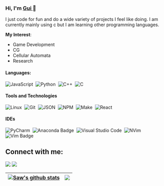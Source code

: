 ### Hi, I'm [Gui ](https://github.com/Saw8888) 👋

I just code for fun and do a wide variety of projects I feel like doing. I am currently mainly using c but I am learning other programming languages. 

**My Interest**:
- Game Development
- CG
- Cellular Automata
- Research

#### Languages:

![JavaScript](https://shields.io/badge/JavaScript-F7DF1E?logo=JavaScript&logoColor=000&style=flat-square)&nbsp;
![Python](https://img.shields.io/badge/Python-3776AB?style=for-the-badge&logo=python&logoColor=white)&nbsp;
![C++](https://img.shields.io/badge/C++-00599C?style=flat-square&logo=C%2B%2B&logoColor=white)&nbsp;
![C](https://img.shields.io/badge/C-00599C?style=for-the-badge&logo=c&logoColor=white)&nbsp;

#### Tools and Technologies

![Linux](https://img.shields.io/badge/Linux-FCC624?style=for-the-badge&logo=linux&logoColor=black)&nbsp;
![Git](https://img.shields.io/badge/GIT-E44C30?style=for-the-badge&logo=git&logoColor=white)&nbsp;
![JSON](https://img.shields.io/badge/JSON-000000?style=for-the-badge&logo=JSON&logoColor=white)&nbsp;
![NPM](https://img.shields.io/badge/NPM-FF0000?style=for-the-badge&logo=npm&logoColor=white)&nbsp;
![Make](https://img.shields.io/badge/make-FFA500?style=for-the-badge&logo=make&logoColor=white)&nbsp;
![React](https://shields.io/badge/react-black?logo=react&style=for-the-badge)&nbsp;

#### IDEs

![PyCharm](https://img.shields.io/badge/pycharm-143?style=for-the-badge&logo=pycharm&logoColor=black&color=black&labelColor=green)&nbsp;
![Anaconda Badge](https://img.shields.io/badge/Anaconda-44A833?logo=anaconda&logoColor=fff&style=flat-square)&nbsp;
![Visual Studio Code](https://img.shields.io/badge/Visual%20Studio%20Code-0078d7.svg?style=for-the-badge&logo=visual-studio-code&logoColor=white)&nbsp;
![NVim](https://img.shields.io/badge/Neovim-57A143?logo=neovim&logoColor=white&style=for-the-badge)&nbsp;
![Vim Badge](https://img.shields.io/badge/Vim-019733?logo=vim&logoColor=fff&style=flat-square)&nbsp;


## Connect with me:

<p align = "center">

[<img src="https://img.shields.io/badge/gmail-%2312100E.svg?&style=for-the-badge&logo=gmail&logoColor=white&color=black" />](https://gmail.com/cuervoarangoguillermo@gmail.com)
[<img src="https://img.shields.io/badge/instagram-%2312100E.svg?&style=for-the-badge&logo=instagram&logoColor=white&color=black" />](https://instagram.com/gui.cuervo)
</p>

| <a href="https://github.com/Saw8888/github-readme-stats"><img align="center" src="https://github-readme-stats.vercel.app/api?username=Saw8888&show_icons=true&include_all_commits=true&theme=buefy&hide_border=true" alt="Saw's github stats" /></a> | <a href="https://github.com/Saw8888/github-readme-stats"><img align="center" src="https://github-readme-stats.vercel.app/api/top-langs/?username=Saw8888&layout=compact&theme=buefy&hide_border=true" /></a> |
| ------------- | ------------- |
